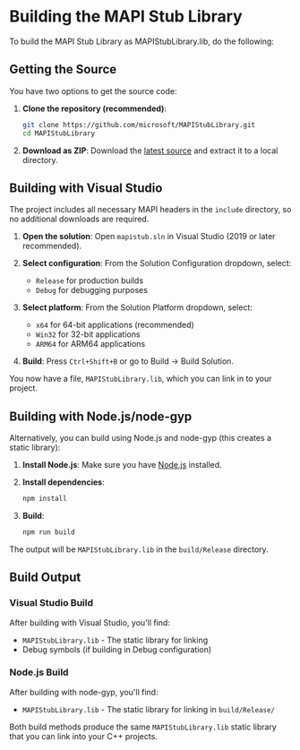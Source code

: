 # Building the MAPI Stub Library

To build the MAPI Stub Library as MAPIStubLibrary.lib, do the following:

## Getting the Source

You have two options to get the source code:

1. **Clone the repository (recommended)**:

   ```bash
   git clone https://github.com/microsoft/MAPIStubLibrary.git
   cd MAPIStubLibrary
   ```

2. **Download as ZIP**:
   Download the [latest source](https://github.com/microsoft/MAPIStubLibrary/archive/refs/heads/main.zip) and extract it to a local directory.

## Building with Visual Studio

The project includes all necessary MAPI headers in the `include` directory, so no additional downloads are required.

1. **Open the solution**: Open `mapistub.sln` in Visual Studio (2019 or later recommended).

2. **Select configuration**: From the Solution Configuration dropdown, select:
   - `Release` for production builds
   - `Debug` for debugging purposes

3. **Select platform**: From the Solution Platform dropdown, select:
   - `x64` for 64-bit applications (recommended)
   - `Win32` for 32-bit applications
   - `ARM64` for ARM64 applications

4. **Build**: Press `Ctrl+Shift+B` or go to Build → Build Solution.

You now have a file, `MAPIStubLibrary.lib`, which you can link in to your project.

## Building with Node.js/node-gyp

Alternatively, you can build using Node.js and node-gyp (this creates a static library):

1. **Install Node.js**: Make sure you have [Node.js](https://nodejs.org/) installed.

2. **Install dependencies**:

   ```bash
   npm install
   ```

3. **Build**:

   ```bash
   npm run build
   ```

The output will be `MAPIStubLibrary.lib` in the `build/Release` directory.

## Build Output

### Visual Studio Build

After building with Visual Studio, you'll find:

- `MAPIStubLibrary.lib` - The static library for linking
- Debug symbols (if building in Debug configuration)

### Node.js Build

After building with node-gyp, you'll find:

- `MAPIStubLibrary.lib` - The static library for linking in `build/Release/`

Both build methods produce the same `MAPIStubLibrary.lib` static library that you can link into your C++ projects.
